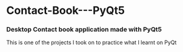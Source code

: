 # Contact-Book---PyQt5
<h3>Desktop Contact book application made with PyQt5</h3>

<p> This is one of the projects I took on to practice what I learnt on PyQt </p>
